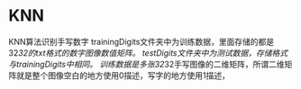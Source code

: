 # KNN
KNN算法识别手写数字
trainingDigits文件夹中为训练数据，里面存储的都是32*32的txt格式的数字图像数值矩阵。
testDigits文件夹中为测试数据，存储格式与trainingDigits中相同。
训练数据是多张32*32手写图像的二维矩阵，所谓二维矩阵就是整个图像空白的地方使用0描述，写字的地方使用1描述，

